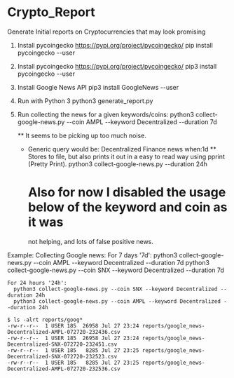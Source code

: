 # Crypto_Report
   Generate Initial reports on Cryptocurrencies that may look promising

   1. Install pycoingecko
       https://pypi.org/project/pycoingecko/
       pip install pycoingecko --user

   2. Install pycoingecko
       https://pypi.org/project/pycoingecko/
       pip3 install pycoingecko --user

   3. Install Google News API
       pip3 install GoogleNews --user

   4. Run with Python 3
       python3 generate_report.py

   5. Run collecting the news for a given keywords/coins:
       python3 collect-google-news.py --coin AMPL --keyword Decentralized --duration 7d

       ** It seems to be picking up too much noise.
        * Generic query would be: 
             Decentralized Finance news when:1d
       ** Stores to file, but also prints it out in a easy to read way using pprint (Pretty Print).
          python3 collect-google-news.py --duration 24h
          # Also for now I disabled the usage below of the keyword and coin as it was
            not helping, and lots of false positive news.
        

   Example:
   Collecting Google news:
    For 7 days '7d':
      python3 collect-google-news.py --coin AMPL --keyword Decentralized --duration 7d
      python3 collect-google-news.py --coin SNX --keyword Decentralized --duration 7d

    For 24 hours '24h':
      python3 collect-google-news.py --coin SNX --keyword Decentralized --duration 24h
      python3 collect-google-news.py --coin AMPL --keyword Decentralized --duration 24h

    $ ls -alrt reports/goog*
    -rw-r--r--  1 USER 185  26958 Jul 27 23:24 reports/google_news-Decentralized-AMPL-072720-232436.csv
    -rw-r--r--  1 USER 185  26958 Jul 27 23:24 reports/google_news-Decentralized-SNX-072720-232451.csv
    -rw-r--r--  1 USER 185   8285 Jul 27 23:25 reports/google_news-Decentralized-SNX-072720-232523.csv
    -rw-r--r--  1 USER 185   8285 Jul 27 23:25 reports/google_news-Decentralized-AMPL-072720-232536.csv
   

